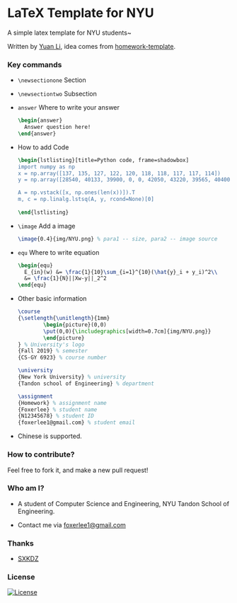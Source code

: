 # LaTeX Template for NYU

A simple latex template for NYU students~

Written by [Yuan Li](https://github.com/FoxerLee), idea comes from [homework-template](https://github.com/SXKDZ/homework-template).

### Key commands

- `\newsectionone` Section

- `\newsectiontwo` Subsection

- `answer` Where to write your answer

  ```latex
  \begin{answer}
  	Answer question here!
  \end{answer}
  ```

- How to add Code

  ```latex
  \begin{lstlisting}[title=Python code, frame=shadowbox]
  import numpy as np
  x = np.array([137, 135, 127, 122, 120, 118, 118, 117, 117, 114])            
  y = np.array([28540, 40133, 39900, 0, 0, 42050, 43220, 39565, 40400, 54506])
  
  A = np.vstack([x, np.ones(len(x))]).T                                       
  m, c = np.linalg.lstsq(A, y, rcond=None)[0]  
                                 
  \end{lstlisting}
  ```

- `\image` Add a image

  ```latex
  \image{0.4}{img/NYU.png} % para1 -- size, para2 -- image source
  ```

- `equ` Where to write equation

  ```latex
  \begin{equ}
  	E_{in}(w) &= \frac{1}{10}\sum_{i=1}^{10}(\hat{y}_i + y_i)^2\\
  	&= \frac{1}{N}||Xw-y||_2^2
  \end{equ}
  ```

- Other basic information

  ```latex
  \course 
  {\setlength{\unitlength}{1mm}
          \begin{picture}(0,0)
          \put(0,0){\includegraphics[width=0.7cm]{img/NYU.png}} 
          \end{picture}
  } % University's logo
  {Fall 2019} % semester
  {CS-GY 6923} % course number
  
  \university
  {New York University} % university
  {Tandon school of Engineering} % department
  
  \assignment
  {Homework} % assignment name
  {Foxerlee} % student name
  {N12345678} % student ID
  {foxerlee1@gmail.com} % student email
  ```

- Chinese is supported.

### How to contribute?

Feel free to fork it, and make a new pull request!

### Who am I?

- A student of Computer Science and Engineering, NYU Tandon School of Engineering.

- Contact me via foxerlee1@gmail.com

### Thanks

- [SXKDZ](https://github.com/SXKDZ)

### License

[![License](https://img.shields.io/badge/License-Apache%202.0-blue.svg)](https://opensource.org/licenses/Apache-2.0)

